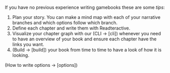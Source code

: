 If you have no previous experience writing gamebooks these are some _tips_:

1. Plan your story. You can make a mind map with each of your narrative branches and which options follow which branch.
2. Define each chapter and write them with Readteractive.
3. Visualize your chapter graph with our (CLI -> [cli]) whenever you need to have an overview of your book and ensure each chapter have the links you want.
4. (Build -> [build]) your book from time to time to have a look of how it is looking.

(How to write options -> [options])